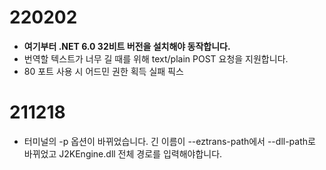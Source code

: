 # 220202
- **여기부터 .NET 6.0 32비트 버전을 설치해야 동작합니다.**
- 번역할 텍스트가 너무 길 때를 위해 text/plain POST 요청을 지원합니다.
- 80 포트 사용 시 어드민 권한 획득 실패 픽스

# 211218
- 터미널의 -p 옵션이 바뀌었습니다. 긴 이름이 --eztrans-path에서 --dll-path로 바뀌었고
J2KEngine.dll 전체 경로를 입력해야합니다.
